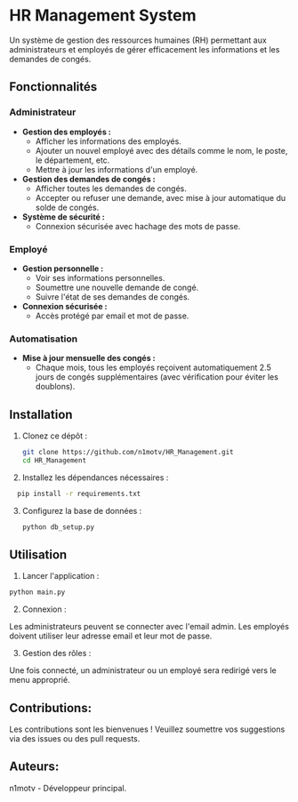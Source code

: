 # HR Management System

Un système de gestion des ressources humaines (RH) permettant aux administrateurs et employés de gérer efficacement les informations et les demandes de congés.

## Fonctionnalités

### Administrateur
- **Gestion des employés :**
  - Afficher les informations des employés.
  - Ajouter un nouvel employé avec des détails comme le nom, le poste, le département, etc.
  - Mettre à jour les informations d'un employé.
- **Gestion des demandes de congés :**
  - Afficher toutes les demandes de congés.
  - Accepter ou refuser une demande, avec mise à jour automatique du solde de congés.
- **Système de sécurité :**
  - Connexion sécurisée avec hachage des mots de passe.

### Employé
- **Gestion personnelle :**
  - Voir ses informations personnelles.
  - Soumettre une nouvelle demande de congé.
  - Suivre l'état de ses demandes de congés.
- **Connexion sécurisée :**
  - Accès protégé par email et mot de passe.

### Automatisation
- **Mise à jour mensuelle des congés :**
  - Chaque mois, tous les employés reçoivent automatiquement 2.5 jours de congés supplémentaires (avec vérification pour éviter les doublons).

## Installation

1. Clonez ce dépôt :
   ```bash
   git clone https://github.com/n1motv/HR_Management.git
   cd HR_Management
   ```
2. Installez les dépendances nécessaires :
 ```bash
   pip install -r requirements.txt
   ```
3. Configurez la base de données :
   ```bash
   python db_setup.py
   ```

## Utilisation
1. Lancer l'application :

  ```bash
python main.py
  ```
2. Connexion :

Les administrateurs peuvent se connecter avec l'email admin.
Les employés doivent utiliser leur adresse email et leur mot de passe.

3. Gestion des rôles :

Une fois connecté, un administrateur ou un employé sera redirigé vers le menu approprié.

## Contributions:

Les contributions sont les bienvenues ! Veuillez soumettre vos suggestions via des issues ou des pull requests.

## Auteurs:

n1motv - Développeur principal.
